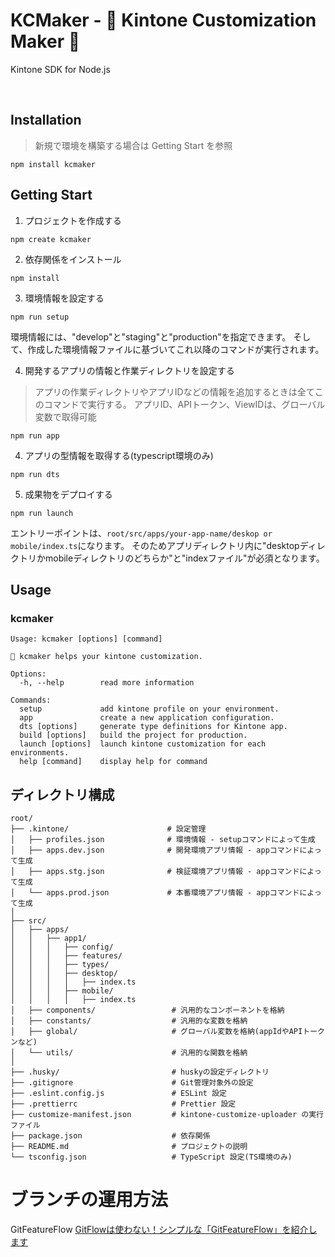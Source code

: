 # KCMaker - 🍳 Kintone Customization Maker 🍳

Kintone SDK for Node.js

<br>

## Installation

> 新規で環境を構築する場合は Getting Start を参照

```
npm install kcmaker
```

## Getting Start

1. プロジェクトを作成する

```
npm create kcmaker
```

2. 依存関係をインストール

```
npm install
```

3. 環境情報を設定する

```
npm run setup
```

環境情報には、"develop"と"staging"と"production"を指定できます。
そして、作成した環境情報ファイルに基づいてこれ以降のコマンドが実行されます。

4. 開発するアプリの情報と作業ディレクトリを設定する

> アプリの作業ディレクトリやアプリIDなどの情報を追加するときは全てこのコマンドで実行する。
> アプリID、APIトークン、ViewIDは、グローバル変数で取得可能

```
npm run app
```

4. アプリの型情報を取得する(typescript環境のみ)

```
npm run dts
```

5. 成果物をデプロイする

```
npm run launch
```

エントリーポイントは、`root/src/apps/your-app-name/deskop or mobile/index.ts`になります。
そのためアプリディレクトリ内に"desktopディレクトリかmobileディレクトリのどちらか"と"indexファイル"が必須となります。

## Usage

### kcmaker

```
Usage: kcmaker [options] [command]

🍳 kcmaker helps your kintone customization.

Options:
  -h, --help        read more information

Commands:
  setup             add kintone profile on your environment.
  app               create a new application configuration.
  dts [options]     generate type definitions for Kintone app.
  build [options]   build the project for production.
  launch [options]  launch kintone customization for each environments.
  help [command]    display help for command
```

## ディレクトリ構成

```
root/
├── .kintone/                      # 設定管理
│   ├── profiles.json              # 環境情報 - setupコマンドによって生成
│   ├── apps.dev.json              # 開発環境アプリ情報 - appコマンドによって生成
│   ├── apps.stg.json              # 検証環境アプリ情報 - appコマンドによって生成
│   └── apps.prod.json             # 本番環境アプリ情報 - appコマンドによって生成
│
├── src/
│   ├── apps/
│   │   ├── app1/
│   │   │   ├── config/
│   │   │   ├── features/
│   │   │   ├── types/
│   │   │   ├── desktop/
│   │   │   │   ├── index.ts
│   │   │   ├── mobile/
│   │   │   │   ├── index.ts
│   ├── components/                 # 汎用的なコンポーネントを格納
│   ├── constants/                  # 汎用的な変数を格納
│   ├── global/                     # グローバル変数を格納(appIdやAPIトークンなど)
│   └── utils/                      # 汎用的な関数を格納
│
├── .husky/                         # huskyの設定ディレクトリ
├── .gitignore                      # Git管理対象外の設定
├── .eslint.config.js               # ESLint 設定
├── .prettierrc                     # Prettier 設定
├── customize-manifest.json         # kintone-customize-uploader の実行ファイル
├── package.json                    # 依存関係
├── README.md                       # プロジェクトの説明
└── tsconfig.json                   # TypeScript 設定(TS環境のみ)
```

# ブランチの運用方法

GitFeatureFlow
[GitFlowは使わない！シンプルな「GitFeatureFlow」を紹介します](https://developers.gnavi.co.jp/entry/GitFeatureFlow/koyama)
